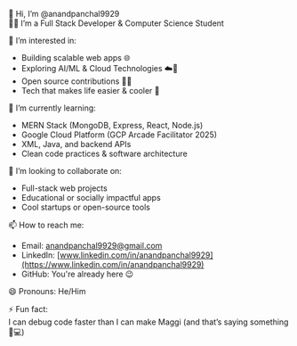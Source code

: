 👋 Hi, I’m @anandpanchal9929  
👨‍💻 I’m a Full Stack Developer & Computer Science Student  

👀 I’m interested in:  
- Building scalable web apps 🌐  
- Exploring AI/ML & Cloud Technologies ☁️🤖  
- Open source contributions 🧑‍💻  
- Tech that makes life easier & cooler 🚀  

🌱 I’m currently learning:  
- MERN Stack (MongoDB, Express, React, Node.js)  
- Google Cloud Platform (GCP Arcade Facilitator 2025)  
- XML, Java, and backend APIs  
- Clean code practices & software architecture  

💞️ I’m looking to collaborate on:  
- Full-stack web projects  
- Educational or socially impactful apps  
- Cool startups or open-source tools  

📫 How to reach me:  
- Email: anandpanchal9929@gmail.com  
- LinkedIn: [www.linkedin.com/in/anandpanchal9929](https://www.linkedin.com/in/anandpanchal9929)
- GitHub: You're already here 😉  

😄 Pronouns: He/Him  

⚡ Fun fact:  
I can debug code faster than I can make Maggi (and that’s saying something 🍜💻)  

<!---
anandpanchal9929/anandpanchal9929 is a ✨ special ✨ repository because its `README.md` (this file) appears on your GitHub profile.
You can click the Preview link to take a look at your changes.
--->
